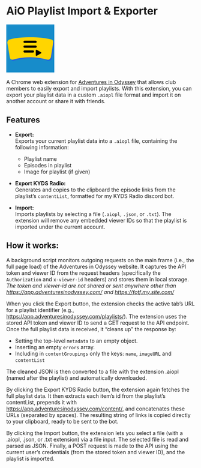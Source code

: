 # AiO Playlist Import & Exporter

![Extension logo](https://github.com/CATEIN/aio-playlist-import-exporter/blob/main/AiO%20Playlist%20Export%20%26%20Inport/icons/icon128.png)


A Chrome web extension for [Adventures in Odyssey](https://app.adventuresinodyssey.com) that allows club members to easily export and import playlists. With this extension, you can export your playlist data in a custom `.aiopl` file format and import it on another account or share it with friends.

## Features

- **Export:**  
  Exports your current playlist data into a `.aiopl` file, containing the following information:
  
  - Playlist name
  - Episodes in playlist
  - Image for playlist (if given)

- **Export KYDS Radio:**  
  Generates and copies to the clipboard the episode links from the playlist’s `contentList`, formatted for my KYDS Radio discord bot.

- **Import:**  
Imports playlists by selecting a file (`.aiopl`, `.json`, or `.txt`). The extension will remove any embedded viewer IDs so that the playlist is imported under the current account.

## How it works:

A background script monitors outgoing requests on the main frame (i.e., the full page load) of the Adventures in Odyssey website. It captures the API token and viewer ID from the request headers (specifically the `Authorization` and `x-viewer-id` headers) and stores them in local storage. *The token and viewer-id are not shared or sent anywhere other than https://app.adventuresinodyssey.com/ and https://fotf.my.site.com/*

When you click the Export button, the extension checks the active tab’s URL for a playlist identifier (e.g., https://app.adventuresinodyssey.com/playlists/<playlistId>).
The extension uses the stored API token and viewer ID to send a GET request to the API endpoint. Once the full playlist data is received, it “cleans up” the response by:

  - Setting the top-level `metadata` to an empty object.
  - Inserting an empty `errors` array.
  - Including in `contentGroupings` only the keys: `name`, `imageURL` and `contentList`

The cleaned JSON is then converted to a file with the extension .aiopl (named after the playlist) and automatically downloaded.

By clicking the Export KYDS Radio button, the extension again fetches the full playlist data. It then extracts each item’s id from the playlist’s contentList, prepends it with
https://app.adventuresinodyssey.com/content/,
and concatenates these URLs (separated by spaces).
The resulting string of links is copied directly to your clipboard, ready to be sent to the bot.

By clicking the Import button, the extension lets you select a file (with a .aiopl, .json, or .txt extension) via a file input.
The selected file is read and parsed as JSON.
Finally, a POST request is made to the API using the current user’s credentials (from the stored token and viewer ID), and the playlist is imported.
